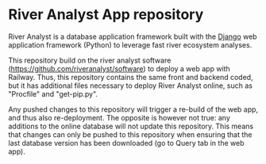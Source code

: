 # River Analyst App repository
River Analyst is a database application framework built with the [Django](https://www.djangoproject.com/) web application framework (Python) to leverage fast river ecosystem analyses. 

This repository build on the river analyst software (https://github.com/riveranalyst/software) to deploy a web app with Railway. Thus, this repository contains the same front and backend coded, but it has additional files necessary to deploy River Analyst online, such as "Procfile" and "get-pip.py". 

Any pushed changes to this repository will trigger a re-build of the web app, and thus also re-deployment. The opposite is however not true: any additions to the online database will not update this repository. This means that changes can only be pushed to this repository when ensuring that the last database version has been downloaded (go to Query tab in the web app).
